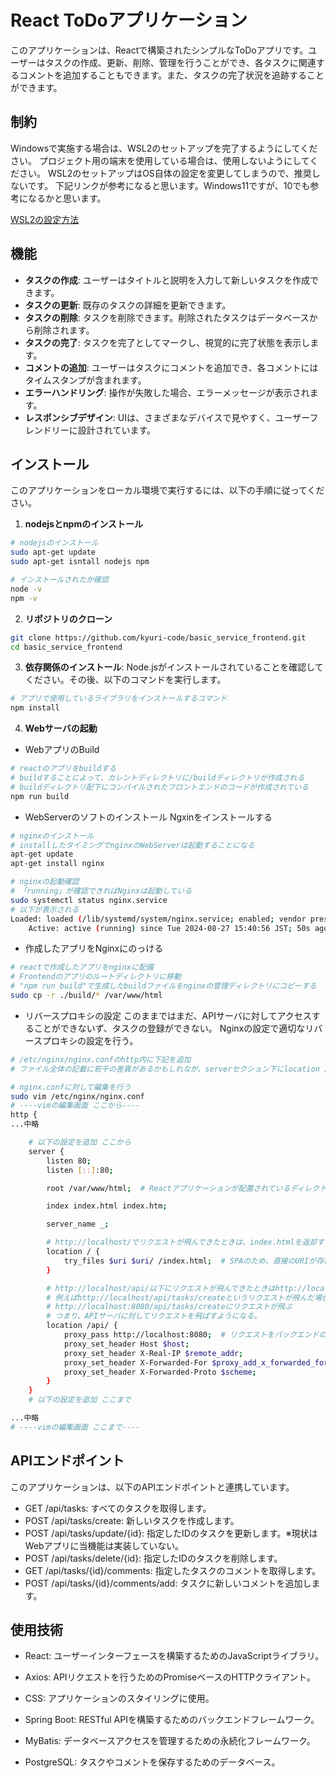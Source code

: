 # React ToDoアプリケーション

このアプリケーションは、Reactで構築されたシンプルなToDoアプリです。ユーザーはタスクの作成、更新、削除、管理を行うことができ、各タスクに関連するコメントを追加することもできます。また、タスクの完了状況を追跡することができます。

## 制約
Windowsで実施する場合は、WSL2のセットアップを完了するようにしてください。
プロジェクト用の端末を使用している場合は、使用しないようにしてください。
WSL2のセットアップはOS自体の設定を変更してしまうので、推奨しないです。
下記リンクが参考になると思います。Windows11ですが、10でも参考になるかと思います。

[WSL2の設定方法](https://note.com/hiro20180901/n/nc798a07485e2)


## 機能

- **タスクの作成**: ユーザーはタイトルと説明を入力して新しいタスクを作成できます。
- **タスクの更新**: 既存のタスクの詳細を更新できます。
- **タスクの削除**: タスクを削除できます。削除されたタスクはデータベースから削除されます。
- **タスクの完了**: タスクを完了としてマークし、視覚的に完了状態を表示します。
- **コメントの追加**: ユーザーはタスクにコメントを追加でき、各コメントにはタイムスタンプが含まれます。
- **エラーハンドリング**: 操作が失敗した場合、エラーメッセージが表示されます。
- **レスポンシブデザイン**: UIは、さまざまなデバイスで見やすく、ユーザーフレンドリーに設計されています。

## インストール

このアプリケーションをローカル環境で実行するには、以下の手順に従ってください。

1. **nodejsとnpmのインストール**
```bash
# nodejsのインストール
sudo apt-get update
sudo apt-get isntall nodejs npm

# インストールされたか確認
node -v
npm -v
```

2. **リポジトリのクローン**
```bash
git clone https://github.com/kyuri-code/basic_service_frontend.git
cd basic_service_frontend
```

3. **依存関係のインストール**: Node.jsがインストールされていることを確認してください。その後、以下のコマンドを実行します。
```bash
# アプリで使用しているライブラリをインストールするコマンド
npm install
```

4. **Webサーバの起動**
- WebアプリのBuild
```bash
# reactのアプリをbuildする
# buildすることによって、カレントディレクトリに/buildディレクトリが作成される
# buildディレクトリ配下にコンパイルされたフロントエンドのコードが作成されている
npm run build
```

- WebServerのソフトのインストール
Ngxinをインストールする
```bash
# nginxのインストール
# installしたタイミングでnginxのWebServerは起動することになる
apt-get update
apt-get install nginx

# nginxの起動確認
# 「running」が確認できればNginxは起動している
sudo systemctl status nginx.service
# 以下が表示される
Loaded: loaded (/lib/systemd/system/nginx.service; enabled; vendor preset: enabled)
    Active: active (running) since Tue 2024-08-27 15:40:56 JST; 50s ago
```

- 作成したアプリをNginxにのっける
```bash
# reactで作成したアプリをnginxに配備
# Frontendのアプリのルートディレクトリに移動
# "npm run build"で生成したbuildファイルをnginxの管理ディレクトリにコピーする
sudo cp -r ./build/* /var/www/html
```

- リバースプロキシの設定
このままではまだ、APIサーバに対してアクセスすることができないず、タスクの登録ができない。
Nginxの設定で適切なリバースプロキシの設定を行う。
```bash
# /etc/nginx/nginx.confのhttp内に下記を追加
# ファイル全体の記載に若干の差異があるかもしれなが、serverセクション下にlocation /api/を追加するだけで問題ない。

# nginx.confに対して編集を行う
sudo vim /etc/nginx/nginx.conf
# ----vimの編集画面 ここから----
http {
...中略

    # 以下の設定を追加 ここから
    server {
        listen 80;
        listen [::]:80;

        root /var/www/html;  # Reactアプリケーションが配置されているディレクトリ

        index index.html index.htm;

        server_name _;

        # http://localhost/でリクエストが飛んできたときは、index.htmlを返却するようにする
        location / {
            try_files $uri $uri/ /index.html;  # SPAのため、直接のURIが存在しない場合でもindex.htmlを返す
        }

        # http://localhost/api/以下にリクエストが飛んできたときはhttp://localhost:8080に対してリクエストを送るようになる
        # 例えばhttp://localhost/api/tasks/createというリクエストが飛んだ場合は、
        # http://localhost:8080/api/tasks/createにリクエストが飛ぶ
        # つまり、APIサーバに対してリクエストを飛ばすようになる。
        location /api/ {
            proxy_pass http://localhost:8080;  # リクエストをバックエンドのSpring Bootにプロキシ
            proxy_set_header Host $host;
            proxy_set_header X-Real-IP $remote_addr;
            proxy_set_header X-Forwarded-For $proxy_add_x_forwarded_for;
            proxy_set_header X-Forwarded-Proto $scheme;
        }		
    }
    # 以下の設定を追加 ここまで

...中略
# ----vimの編集画面 ここまで----
```

## APIエンドポイント
このアプリケーションは、以下のAPIエンドポイントと連携しています。

- GET /api/tasks: すべてのタスクを取得します。
- POST /api/tasks/create: 新しいタスクを作成します。
- POST /api/tasks/update/{id}: 指定したIDのタスクを更新します。※現状はWebアプリに当機能は実装していない。
- POST /api/tasks/delete/{id}: 指定したIDのタスクを削除します。
- GET /api/tasks/{id}/comments: 指定したタスクのコメントを取得します。
- POST /api/tasks/{id}/comments/add: タスクに新しいコメントを追加します。

## 使用技術
- React: ユーザーインターフェースを構築するためのJavaScriptライブラリ。
- Axios: APIリクエストを行うためのPromiseベースのHTTPクライアント。
- CSS: アプリケーションのスタイリングに使用。

- Spring Boot: RESTful APIを構築するためのバックエンドフレームワーク。
- MyBatis: データベースアクセスを管理するための永続化フレームワーク。
- PostgreSQL: タスクやコメントを保存するためのデータベース。